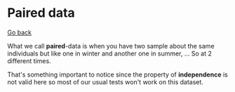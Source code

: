 # Paired data

[Go back](..)

What we call **paired**-data is when you have two sample
about the same individuals but like one in winter and another
one in summer, ... So at 2 different times.

That's something important to notice since the property
of **independence** is not valid here so most of our usual tests
won't work on this dataset.